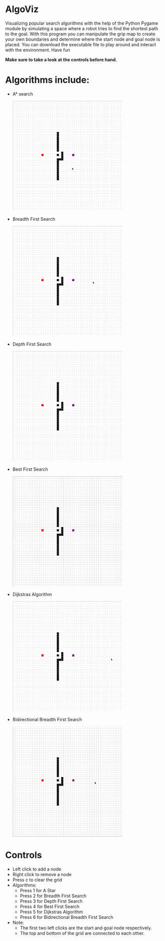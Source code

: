 # AlgoViz
Visualizing popular search algorithms with the help of the Python Pygame module by simulating a space where a robot tries to find the shortest path to the goal.
With this program you can manipulate the grip map to create your own boundaries and determine where the start node and goal node is placed. You can download the executable file to play around and interact with the environment. Have fun 

**Make sure to take a look at the controls before hand.**

# Algorithms include:
  * A* search
  
    <img src="https://github.com/11acm11/AlgoViz/blob/main/Demo/A_star.gif" width="350" height="350" />
  
  * Breadth First Search

    <img src="https://github.com/11acm11/AlgoViz/blob/main/Demo/BFS.gif" width="350" height="350" />
    
   * Depth First Search 
   
      <img src="https://github.com/11acm11/AlgoViz/blob/main/Demo/DFS.gif" width="350" height="350" />
    
   * Best First Search
    
      <img src="https://github.com/11acm11/AlgoViz/blob/main/Demo/Best_First_Search.gif" width="350" height="350" />
    
   * Dijkstras Algorithm
    
      <img src="https://github.com/11acm11/AlgoViz/blob/main/Demo/Dijsktras.gif" width="350" height="350" />
    
   * Bidirectional Breadth First Search

      <img src="https://github.com/11acm11/AlgoViz/blob/main/Demo/Bidirectional.gif" width="350" height="350" />
    
# Controls
  * Left click to add a node
  * Right click to remove a node
  * Press c to clear the grid
  * Algorithms:
      * Press 1 for A Star
      * Press 2 for Breadth First Search
      * Press 3 for Depth First Search
      * Press 4 for Best First Search
      * Press 5 for Dijkstras Algorithm
      * Press 6 for Bidirectional Breadth First Search
   * Note: 
      * The first two left clicks are the start and goal node respectively.
      * The top and bottom of the grid are connected to each other.
    
